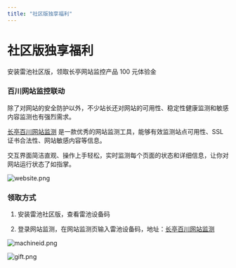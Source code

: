 ```yaml
---
title: "社区版独享福利"
---
```


# 社区版独享福利

安装雷池社区版，领取长亭网站监控产品 100 元体验金

### 百川网站监控联动

除了对网站的安全防护以外，不少站长还对网站的可用性、稳定性健康监测和敏感内容监测也有强烈需求。

[长亭百川网站监测](https://rivers.chaitin.cn/landing/radar) 是一款优秀的网站监测工具，能够有效监测站点可用性、SSL 证书合法性、网站敏感内容等信息。

交互界面简洁直观、操作上手轻松，实时监测每个页面的状态和详细信息，让你对网站运行状态了如指掌。

![website.png](/images/docs/practice_monitor/website.png)

### 领取方式

1. 安装雷池社区版，查看雷池设备码

2. 登录网站监测，在网站监测页输入雷池设备码，地址：[长亭百川网站监测](https://rivers.chaitin.cn/landing/radar) 

![machineid.png](/images/docs/practice_monitor/machineid.png)

![gift.png](/images/docs/practice_monitor/gift.png)

